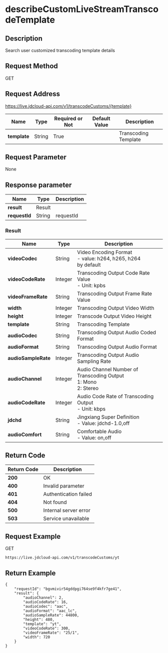 # describeCustomLiveStreamTranscodeTemplate


## Description
Search user customized transcoding template details


## Request Method
GET

## Request Address
https://live.jdcloud-api.com/v1/transcodeCustoms/{template}

|Name|Type|Required or Not|Default Value|Description|
|---|---|---|---|---|
|**template**|String|True| |Transcoding Template|

## Request Parameter
None


## Response parameter
|Name|Type|Description|
|---|---|---|
|**result**|Result| |
|**requestId**|String|requestId|

### Result
|Name|Type|Description|
|---|---|---|
|**videoCodec**|String|Video Encoding Format<br>  - value: h264, h265, h264<br> by default|
|**videoCodeRate**|Integer|Transcoding Output Code Rate Value<br>- Unit: kpbs<br>|
|**videoFrameRate**|String|Transcoding Output Frame Rate Value<br>|
|**width**|Integer|Transcoding Output Video Width<br>|
|**height**|Integer|Transcode Output Video Height<br>|
|**template**|String|Transcoding Template<br>|
|**audioCodec**|String|Transcoding Output Audio Coded Format<br>|
|**audioFormat**|String|Transcoding Output Audio Format<br>|
|**audioSampleRate**|Integer|Transcoding Output Audio Sampling Rate<br>|
|**audioChannel**|Integer|Audio Channel Number of Transcoding Output<br>  1: Mono<br>  2: Stereo<br>|
|**audioCodeRate**|Integer|Audio Code Rate of Transcoding Output<br>- Unit: kbps<br>|
|**jdchd**|String|Jingxiang Super Definition <br>- Value: jdchd-1.0,off<br>|
|**audioComfort**|String|Comfortable Audio<br>- Value: on,off<br>|


## Return Code
|Return Code|Description|
|---|---|
|**200**|OK|
|**400**|Invalid parameter|
|**401**|Authentication failed|
|**404**|Not found|
|**500**|Internal server error|
|**503**|Service unavailable|

## Request Example
GET
```
https://live.jdcloud-api.com/v1/transcodeCustoms/yt
```

## Return Example
```
{
    "requestId": "bgvmivir54gddpgi764se9f4kfr7ge41", 
    "result": {
        "audioChannel": 2, 
        "audioCodeRate": 16, 
        "audioCodec": "aac", 
        "audioFormat": "aac_lc", 
        "audioSampleRate": 44800, 
        "height": 480, 
        "template": "yt", 
        "videoCodeRate": 300, 
        "videoFrameRate": "25/1", 
        "width": 720
    }
}
```

